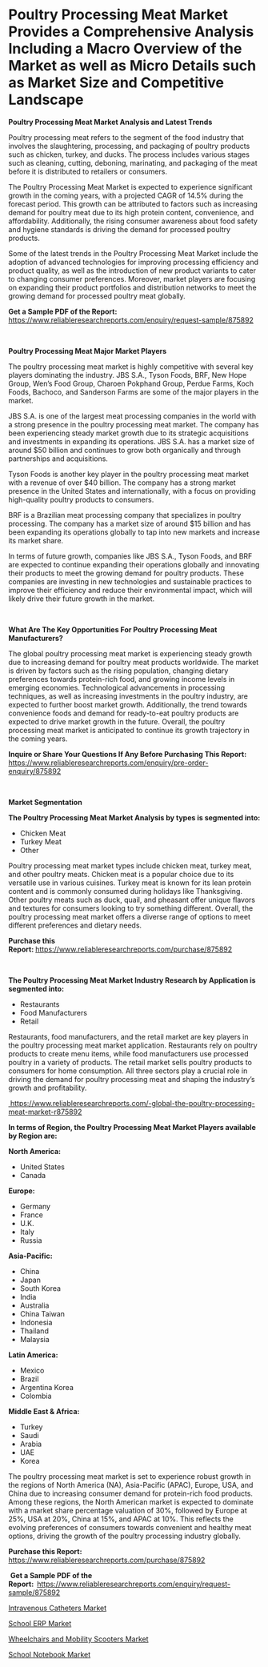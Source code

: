 <p><h1>Poultry Processing Meat Market Provides a Comprehensive Analysis Including a Macro Overview of the Market as well as Micro Details such as Market Size and Competitive Landscape</h1></p><p><strong>Poultry Processing Meat Market Analysis and Latest Trends</strong></p>
<p><p>Poultry processing meat refers to the segment of the food industry that involves the slaughtering, processing, and packaging of poultry products such as chicken, turkey, and ducks. The process includes various stages such as cleaning, cutting, deboning, marinating, and packaging of the meat before it is distributed to retailers or consumers.</p><p>The Poultry Processing Meat Market is expected to experience significant growth in the coming years, with a projected CAGR of 14.5% during the forecast period. This growth can be attributed to factors such as increasing demand for poultry meat due to its high protein content, convenience, and affordability. Additionally, the rising consumer awareness about food safety and hygiene standards is driving the demand for processed poultry products.</p><p>Some of the latest trends in the Poultry Processing Meat Market include the adoption of advanced technologies for improving processing efficiency and product quality, as well as the introduction of new product variants to cater to changing consumer preferences. Moreover, market players are focusing on expanding their product portfolios and distribution networks to meet the growing demand for processed poultry meat globally.</p></p>
<p><strong>Get a Sample PDF of the Report:&nbsp;</strong> <a href="https://www.reliableresearchreports.com/enquiry/request-sample/875892">https://www.reliableresearchreports.com/enquiry/request-sample/875892</a></p>
<p>&nbsp;</p>
<p><strong>Poultry Processing Meat Major Market Players</strong></p>
<p><p>The poultry processing meat market is highly competitive with several key players dominating the industry. JBS S.A., Tyson Foods, BRF, New Hope Group, Wen’s Food Group, Charoen Pokphand Group, Perdue Farms, Koch Foods, Bachoco, and Sanderson Farms are some of the major players in the market.</p><p>JBS S.A. is one of the largest meat processing companies in the world with a strong presence in the poultry processing meat market. The company has been experiencing steady market growth due to its strategic acquisitions and investments in expanding its operations. JBS S.A. has a market size of around $50 billion and continues to grow both organically and through partnerships and acquisitions.</p><p>Tyson Foods is another key player in the poultry processing meat market with a revenue of over $40 billion. The company has a strong market presence in the United States and internationally, with a focus on providing high-quality poultry products to consumers.</p><p>BRF is a Brazilian meat processing company that specializes in poultry processing. The company has a market size of around $15 billion and has been expanding its operations globally to tap into new markets and increase its market share.</p><p>In terms of future growth, companies like JBS S.A., Tyson Foods, and BRF are expected to continue expanding their operations globally and innovating their products to meet the growing demand for poultry products. These companies are investing in new technologies and sustainable practices to improve their efficiency and reduce their environmental impact, which will likely drive their future growth in the market.</p></p>
<p>&nbsp;</p>
<p><strong>What Are The Key Opportunities For Poultry Processing Meat Manufacturers?</strong></p>
<p><p>The global poultry processing meat market is experiencing steady growth due to increasing demand for poultry meat products worldwide. The market is driven by factors such as the rising population, changing dietary preferences towards protein-rich food, and growing income levels in emerging economies. Technological advancements in processing techniques, as well as increasing investments in the poultry industry, are expected to further boost market growth. Additionally, the trend towards convenience foods and demand for ready-to-eat poultry products are expected to drive market growth in the future. Overall, the poultry processing meat market is anticipated to continue its growth trajectory in the coming years.</p></p>
<p><strong>Inquire or Share Your Questions If Any Before Purchasing This Report:</strong> <a href="https://www.reliableresearchreports.com/enquiry/pre-order-enquiry/875892">https://www.reliableresearchreports.com/enquiry/pre-order-enquiry/875892</a></p>
<p>&nbsp;</p>
<p><strong>Market Segmentation</strong></p>
<p><strong>The Poultry Processing Meat Market Analysis by types is segmented into:</strong></p>
<p><ul><li>Chicken Meat</li><li>Turkey Meat</li><li>Other</li></ul></p>
<p><p>Poultry processing meat market types include chicken meat, turkey meat, and other poultry meats. Chicken meat is a popular choice due to its versatile use in various cuisines. Turkey meat is known for its lean protein content and is commonly consumed during holidays like Thanksgiving. Other poultry meats such as duck, quail, and pheasant offer unique flavors and textures for consumers looking to try something different. Overall, the poultry processing meat market offers a diverse range of options to meet different preferences and dietary needs.</p></p>
<p><strong>Purchase this Report:&nbsp;</strong><a href="https://www.reliableresearchreports.com/purchase/875892">https://www.reliableresearchreports.com/purchase/875892</a></p>
<p>&nbsp;</p>
<p><strong>The Poultry Processing Meat Market Industry Research by Application is segmented into:</strong></p>
<p><ul><li>Restaurants</li><li>Food Manufacturers</li><li>Retail</li></ul></p>
<p><p>Restaurants, food manufacturers, and the retail market are key players in the poultry processing meat market application. Restaurants rely on poultry products to create menu items, while food manufacturers use processed poultry in a variety of products. The retail market sells poultry products to consumers for home consumption. All three sectors play a crucial role in driving the demand for poultry processing meat and shaping the industry’s growth and profitability.</p></p>
<p><a href="https://www.reliableresearchreports.com/-global-the-poultry-processing-meat-market-r875892">&nbsp;https://www.reliableresearchreports.com/-global-the-poultry-processing-meat-market-r875892</a></p>
<p><strong>In terms of Region, the Poultry Processing Meat Market Players available by Region are:</strong></p>
<p>
    <p> <strong> North America: </strong>
        <ul>
            <li>United States</li>
            <li>Canada</li>
        </ul>
        </p> 
    <p> <strong> Europe: </strong>
        <ul>
            <li>Germany</li>
            <li>France</li>
            <li>U.K.</li>
            <li>Italy</li>
            <li>Russia</li>
        </ul>
        </p> 
    <p> <strong> Asia-Pacific: </strong>
        <ul>
            <li>China</li>
            <li>Japan</li>
            <li>South Korea</li>
            <li>India</li>
            <li>Australia</li>
            <li>China Taiwan</li>
            <li>Indonesia</li>
            <li>Thailand</li>
            <li>Malaysia</li>
        </ul>
        </p> 
    <p> <strong> Latin America: </strong>
        <ul>
            <li>Mexico</li>
            <li>Brazil</li>
            <li>Argentina Korea</li>
            <li>Colombia</li>
        </ul>
        </p> 
    <p> <strong> Middle East & Africa: </strong>
        <ul>
            <li>Turkey</li>
            <li>Saudi</li>
            <li>Arabia</li>
            <li>UAE</li>
            <li>Korea</li>
        </ul>
    </p>
    </p>
<p><p>The poultry processing meat market is set to experience robust growth in the regions of North America (NA), Asia-Pacific (APAC), Europe, USA, and China due to increasing consumer demand for protein-rich food products. Among these regions, the North American market is expected to dominate with a market share percentage valuation of 30%, followed by Europe at 25%, USA at 20%, China at 15%, and APAC at 10%. This reflects the evolving preferences of consumers towards convenient and healthy meat options, driving the growth of the poultry processing industry globally.</p></p>
<p><strong>Purchase this Report: </strong><a href="https://www.reliableresearchreports.com/purchase/875892">https://www.reliableresearchreports.com/purchase/875892</a></p>
<p>&nbsp;<strong>Get a Sample PDF of the Report:&nbsp;&nbsp;</strong><a href="https://www.reliableresearchreports.com/enquiry/request-sample/875892">https://www.reliableresearchreports.com/enquiry/request-sample/875892</a></p>
<p><strong></strong></p>
<p><p><a href="https://issuu.com/reportprime-2/docs/intravenous-catheters-market-size-2030.pptx">Intravenous Catheters Market</a></p><p><a href="https://github.com/SheilaBruen2023/Market-Research-Report-List-2/blob/main/school-erp-market.md">School ERP Market</a></p><p><a href="https://issuu.com/reportprime-2/docs/wheelchairs-and-mobility-scooters-market-size-2030">Wheelchairs and Mobility Scooters Market</a></p><p><a href="https://github.com/marthawweekle/Market-Research-Report-List-2/blob/main/school-notebook-market.md">School Notebook Market</a></p></p>
